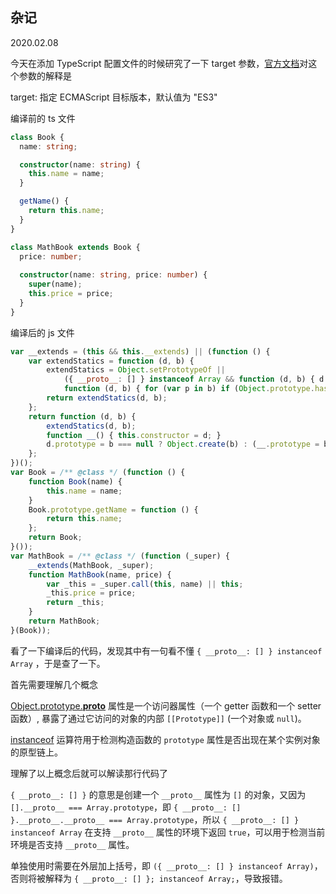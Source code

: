 ## 杂记

2020.02.08

今天在添加 TypeScript 配置文件的时候研究了一下 target 参数，[官方文档](https://www.tslang.cn/docs/handbook/compiler-options.html)对这个参数的解释是

target: 指定 ECMAScript 目标版本，默认值为 "ES3"

编译前的 ts 文件

```typescript
class Book {
  name: string;

  constructor(name: string) {
    this.name = name;
  }

  getName() {
    return this.name;
  }
}

class MathBook extends Book {
  price: number;
  
  constructor(name: string, price: number) {
    super(name);
    this.price = price;
  }
}
```

编译后的 js 文件

```javascript
var __extends = (this && this.__extends) || (function () {
    var extendStatics = function (d, b) {
        extendStatics = Object.setPrototypeOf ||
            ({ __proto__: [] } instanceof Array && function (d, b) { d.__proto__ = b; }) ||
            function (d, b) { for (var p in b) if (Object.prototype.hasOwnProperty.call(b, p)) d[p] = b[p]; };
        return extendStatics(d, b);
    };
    return function (d, b) {
        extendStatics(d, b);
        function __() { this.constructor = d; }
        d.prototype = b === null ? Object.create(b) : (__.prototype = b.prototype, new __());
    };
})();
var Book = /** @class */ (function () {
    function Book(name) {
        this.name = name;
    }
    Book.prototype.getName = function () {
        return this.name;
    };
    return Book;
}());
var MathBook = /** @class */ (function (_super) {
    __extends(MathBook, _super);
    function MathBook(name, price) {
        var _this = _super.call(this, name) || this;
        _this.price = price;
        return _this;
    }
    return MathBook;
}(Book));
```

看了一下编译后的代码，发现其中有一句看不懂 `{ __proto__: [] } instanceof Array` ，于是查了一下。

首先需要理解几个概念

[Object.prototype.__proto__](https://developer.mozilla.org/zh-CN/docs/Web/JavaScript/Reference/Global_Objects/Object/proto) 属性是一个访问器属性（一个 getter 函数和一个 setter 函数）, 暴露了通过它访问的对象的内部 `[[Prototype]]` (一个对象或 `null`)。

[instanceof](https://developer.mozilla.org/zh-CN/docs/Web/JavaScript/Reference/Operators/instanceof) 运算符用于检测构造函数的 `prototype` 属性是否出现在某个实例对象的原型链上。

理解了以上概念后就可以解读那行代码了

`{ __proto__: [] }` 的意思是创建一个 `__proto__` 属性为 `[]` 的对象，又因为 `[].__proto__ === Array.prototype`，即 `{ __proto__: [] }.__proto__.__proto__ === Array.prototype`，所以 `{ __proto__: [] } instanceof Array` 在支持 `__proto__` 属性的环境下返回 `true`，可以用于检测当前环境是否支持 `__proto__` 属性。

单独使用时需要在外层加上括号，即 `({ __proto__: [] } instanceof Array)`，否则将被解释为 `{ __proto__: [] }; instanceof Array;`，导致报错。